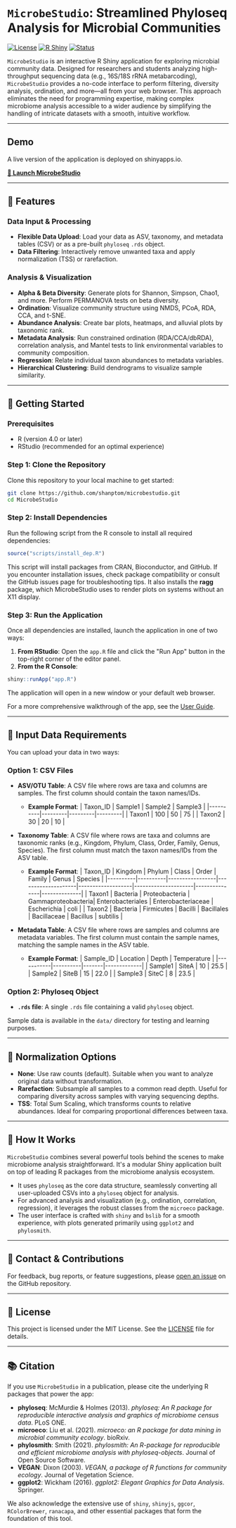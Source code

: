 # `MicrobeStudio`: Streamlined Phyloseq Analysis for Microbial Communities

[![License](https://img.shields.io/badge/license-MIT-blue.svg)](LICENSE)
[![R Shiny](https://img.shields.io/badge/built%20with-R%20Shiny-blue)](https://shiny.rstudio.com/)
[![Status](https://img.shields.io/badge/status-active-brightgreen)]()

`MicrobeStudio` is an interactive R Shiny application for exploring microbial community data. Designed for researchers and students analyzing high-throughput sequencing data (e.g., 16S/18S rRNA metabarcoding), `MicrobeStudio` provides a no-code interface to perform filtering, diversity analysis, ordination, and more—all from your web browser. This approach eliminates the need for programming expertise, making complex microbiome analysis accessible to a wider audience by simplifying the handling of intricate datasets with a smooth, intuitive workflow.

---

## Demo

A live version of the application is deployed on shinyapps.io.

**[🚀 Launch MicrobeStudio](https://shanptom.shinyapps.io/MicrobeStudio)**

---
## 🚀 Features

### Data Input & Processing
- **Flexible Data Upload**: Load your data as ASV, taxonomy, and metadata tables (CSV) or as a pre-built `phyloseq` `.rds` object.
- **Data Filtering**: Interactively remove unwanted taxa and apply normalization (TSS) or rarefaction.

### Analysis & Visualization
- **Alpha & Beta Diversity**: Generate plots for Shannon, Simpson, Chao1, and more. Perform PERMANOVA tests on beta diversity.
- **Ordination**: Visualize community structure using NMDS, PCoA, RDA, CCA, and t-SNE.
- **Abundance Analysis**: Create bar plots, heatmaps, and alluvial plots by taxonomic rank.
- **Metadata Analysis**: Run constrained ordination (RDA/CCA/dbRDA), correlation analysis, and Mantel tests to link environmental variables to community composition.
- **Regression**: Relate individual taxon abundances to metadata variables.
- **Hierarchical Clustering**: Build dendrograms to visualize sample similarity.

---

## 📂 Getting Started

### Prerequisites
- R (version 4.0 or later)
- RStudio (recommended for an optimal experience)

### Step 1: Clone the Repository
Clone this repository to your local machine to get started:
```bash
git clone https://github.com/shanptom/microbestudio.git
cd MicrobeStudio
```

### Step 2: Install Dependencies
Run the following script from the R console to install all required dependencies:

```R
source("scripts/install_dep.R")
```
This script will install packages from CRAN, Bioconductor, and GitHub. If you encounter installation issues, check package compatibility or consult the GitHub issues page for troubleshooting tips.
It also installs the **ragg** package, which MicrobeStudio uses to render plots on systems without an X11 display.

### Step 3: Run the Application
Once all dependencies are installed, launch the application in one of two ways:
1. **From RStudio**: Open the `app.R` file and click the "Run App" button in the top-right corner of the editor panel.
2. **From the R Console**:

```R
shiny::runApp("app.R")
```

The application will open in a new window or your default web browser.

For a more comprehensive walkthrough of the app, see the [User Guide](docs/user_guide.md).

---

## 💾 Input Data Requirements

You can upload your data in two ways:

### Option 1: CSV Files
- **ASV/OTU Table**: A CSV file where rows are taxa and columns are samples. The first column should contain the taxon names/IDs.
  - **Example Format**:
    | Taxon_ID | Sample1 | Sample2 | Sample3 |
    |----------|---------|---------|---------|
    | Taxon1   | 100     | 50      | 75      |
    | Taxon2   | 30      | 20      | 10      |

- **Taxonomy Table**: A CSV file where rows are taxa and columns are taxonomic ranks (e.g., Kingdom, Phylum, Class, Order, Family, Genus, Species). The first column must match the taxon names/IDs from the ASV table.
  - **Example Format**:
    | Taxon_ID | Kingdom  | Phylum          | Class              | Order             | Family              | Genus         | Species      |
    |----------|----------|-----------------|--------------------|-------------------|---------------------|---------------|--------------|
    | Taxon1   | Bacteria | Proteobacteria  | Gammaproteobacteria| Enterobacteriales | Enterobacteriaceae  | Escherichia   | coli         |
    | Taxon2   | Bacteria | Firmicutes      | Bacilli            | Bacillales        | Bacillaceae         | Bacillus      | subtilis     |

- **Metadata Table**: A CSV file where rows are samples and columns are metadata variables. The first column must contain the sample names, matching the sample names in the ASV table.
  - **Example Format**:
    | Sample_ID | Location | Depth | Temperature |
    |-----------|----------|-------|-------------|
    | Sample1   | SiteA    | 10    | 25.5        |
    | Sample2   | SiteB    | 15    | 22.0        |
    | Sample3   | SiteC    | 8     | 23.5        |

### Option 2: Phyloseq Object
- **`.rds` file**: A single `.rds` file containing a valid `phyloseq` object.

Sample data is available in the `data/` directory for testing and learning purposes.

---

## 🔧 Normalization Options

- **None**: Use raw counts (default). Suitable when you want to analyze original data without transformation.
- **Rarefaction**: Subsample all samples to a common read depth. Useful for comparing diversity across samples with varying sequencing depths.
- **TSS**: Total Sum Scaling, which transforms counts to relative abundances. Ideal for comparing proportional differences between taxa.

---

## 🧠 How It Works

`MicrobeStudio` combines several powerful tools behind the scenes to make microbiome analysis straightforward. It's a modular Shiny application built on top of leading R packages from the microbiome analysis ecosystem.

- It uses `phyloseq` as the core data structure, seamlessly converting all user-uploaded CSVs into a `phyloseq` object for analysis.
- For advanced analysis and visualization (e.g., ordination, correlation, regression), it leverages the robust classes from the `microeco` package.
- The user interface is crafted with `shiny` and `bslib` for a smooth experience, with plots generated primarily using `ggplot2` and `phylosmith`.

---

## 🤝 Contact & Contributions

For feedback, bug reports, or feature suggestions, please [open an issue](https://github.com/shanptom/PhyloFlow/issues) on the GitHub repository.

---

## 📜 License

This project is licensed under the MIT License. See the [LICENSE](LICENSE) file for details.

---

## 📚 Citation

If you use `MicrobeStudio` in a publication, please cite the underlying R packages that power the app:

- **phyloseq**: McMurdie & Holmes (2013). *phyloseq: An R package for reproducible interactive analysis and graphics of microbiome census data*. PLoS ONE.
- **microeco**: Liu et al. (2021). *microeco: an R package for data mining in microbial community ecology*. bioRxiv.
- **phylosmith**: Smith (2021). *phylosmith: An R-package for reproducible and efficient microbiome analysis with phyloseq-objects*. Journal of Open Source Software.
- **VEGAN**: Dixon (2003). *VEGAN, a package of R functions for community ecology*. Journal of Vegetation Science.
- **ggplot2**: Wickham (2016). *ggplot2: Elegant Graphics for Data Analysis*. Springer.

We also acknowledge the extensive use of `shiny`, `shinyjs`, `ggcor`, `RColorBrewer`, `ranacapa`, and other essential packages that form the foundation of this tool.
